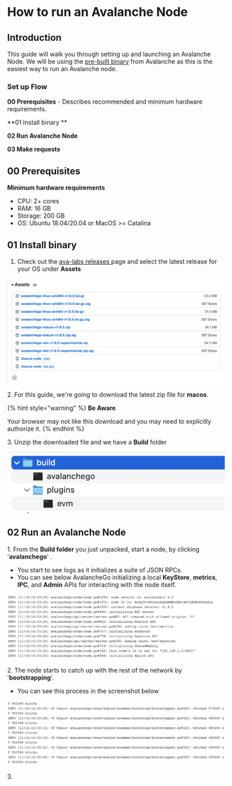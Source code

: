 # How to run an Avalanche Node

## Introduction

This guide will walk you through setting up and launching an Avalanche Node. We will be using the [pre-built binary](how-to-run-an-avalanche-node.md#introduction) from Avalanche as this is the easiest way to run an Avalanche node. &#x20;

### **Set up Flow**

**00 Prerequisites** - Describes recommended and minimum hardware requirements.

**01 Install binary **

**02 Run Avalanche Node**

**03 Make requests**

## **00 Prerequisites**

**Minimum hardware requirements**

* CPU: 2+ cores
* RAM: 16 GB
* Storage: 200 GB
* OS: Ubuntu 18.04/20.04 or MacOS >= Catalina

## 01 Install binary

1. Check out the [ava-labs releases ](https://github.com/ava-labs/avalanchego/releases)page and select the latest release for your OS under **Assets**

![](<../../../.gitbook/assets/Screenshot 2021-11-16 at 14.22.16.png>)

2\. For this guide, we're going to download the latest zip file for **macos**.&#x20;

{% hint style="warning" %}
**Be Aware**

Your browser may not like this download and you may need to explicitly authorize it.&#x20;
{% endhint %}

3\. Unzip the downloaded file and we have a **Build** folder

![](<../../../.gitbook/assets/Screenshot 2021-11-16 at 14.30.47.png>)

## 02 Run an Avalanche Node

&#x20;1\. From the **Build folder** you just unpacked, start a node, by clicking '**avalanchego**' .

* You start to see logs as it initializes a suite of JSON RPCs.&#x20;
* You can see below AvalancheGo initializing a local **KeyStore**, **metrics**, **IPC**, and **Admin** APIs for interacting with the node itself.

![](<../../../.gitbook/assets/Screenshot 2021-11-16 at 14.41.27.png>)

2\. The node starts to catch up with the rest of the network by '**bootstrapping**'.&#x20;

* You can see this process in the screenshot below&#x20;

![](<../../../.gitbook/assets/Screenshot 2021-11-16 at 14.51.20.png>)

3\.&#x20;
